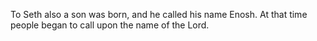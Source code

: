 To Seth also a son was born, and he called his name Enosh. At that time people began to call upon the name of the Lord.
